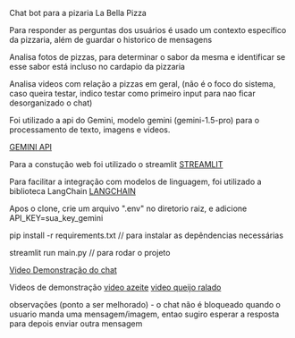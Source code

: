 
Chat bot para a pizaria La Bella Pizza

Para responder as perguntas dos usuários é usado um contexto específico da pizzaria, além de guardar o historico de mensagens

Analisa fotos de pizzas, para determinar o sabor da mesma e identificar se esse sabor está incluso no cardapio da pizzaria 

Analisa videos com relação a pizzas em geral, (não é o foco do sistema, caso queira testar, indico testar como primeiro input para nao ficar desorganizado o chat)

Foi utilizado a api do Gemini, modelo gemini (gemini-1.5-pro) para o processamento de texto, imagens e videos.

[GEMINI API](https://ai.google.dev/?_gl=1*23z9z*_up*MQ..&gclid=Cj0KCQjwpP63BhDYARIsAOQkATYYhmaNL-2HiNdkEmB9KpTTkwFqY1_itup6AZpoRXJpQ7hkFIBx8YUaAvHwEALw_wcB)

Para a constução web foi utilizado o streamlit [STREAMLIT](https://streamlit.io/)

Para facilitar a integração com modelos de linguagem, foi utilizado a biblioteca LangChain [LANGCHAIN](https://www.langchain.com/)

Apos o clone, crie um arquivo ".env" no diretorio raiz, e adicione API_KEY=sua_key_gemini

pip install -r requirements.txt    //   para instalar as depêndencias necessárias

streamlit run main.py     //     para rodar o projeto 

[Video Demonstração do chat](https://drive.google.com/file/d/1hSjR_HG2TDdAZ8_pyjAhniqVNQqzXWGT/view?usp=sharing)

Videos de demonstração
[video azeite](https://drive.google.com/file/d/1Or0LhNeCzsy9BBdwoEZKCIzHkyc1nNwa/view?usp=sharing)
[video queijo ralado](https://drive.google.com/file/d/1DxOAlMwc3xsUjtca5aI6M5FSjOOCR0FI/view?usp=sharing)


observações (ponto a ser melhorado) - o chat não é bloqueado quando o usuario manda uma mensagem/imagem, entao sugiro esperar a resposta para depois enviar outra mensagem
